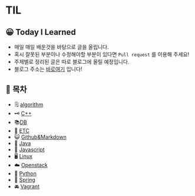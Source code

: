 # TIL

## :grinning: Today I Learned

- 매일 매일 배운것을 바탕으로 글을 올립니다.
- 혹시 잘못된 부분이나 수정해야할 부분이 있다면 ``Pull request`` 를 이용해 주세요!
- 주제별로 정리된 글은 따로 블로그에 올릴 예정입니다.
- 블로그 주소는 [바로여기](https://griffinchoidayday.tistory.com/) 입니다!

## :articulated_lorry: 목차

- :spiral_notepad: [algorithm](./algorithm)
-  :old_key: [C++](./C++)
- :books:[DB](./DB)
- :guitar: [ETC](./ETC)
- :smiley_cat: [Github&Markdown](./Github&Markdown)
- :camel: [Java](./Java)
- :jack_o_lantern: [Javascript](./Javascript)
- :desktop_computer: [Linux](./Linux)
- :cloud: [Openstack](./Openstack)
- :snake: [Python](./Python)
- :seedling: [Spring](./Spring)
- :oncoming_automobile: [Vagrant](./Vagrant)

